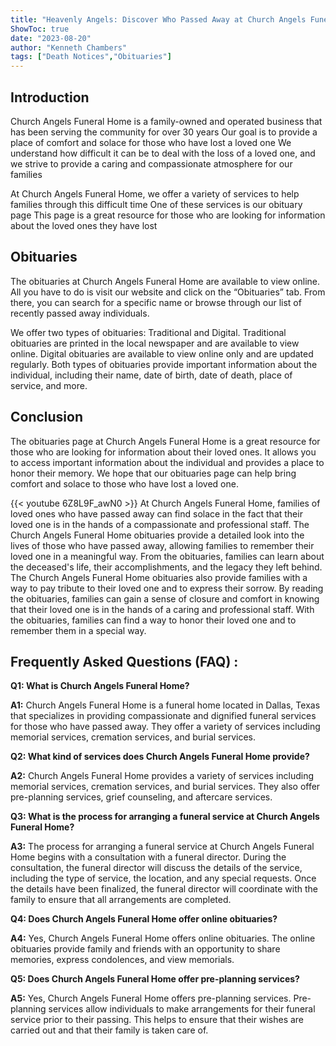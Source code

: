 ```yaml
---
title: "Heavenly Angels: Discover Who Passed Away at Church Angels Funeral Home Obituaries"
ShowToc: true 
date: "2023-08-20"
author: "Kenneth Chambers" 
tags: ["Death Notices","Obituaries"]
---
```

## Introduction

Church Angels Funeral Home is a family-owned and operated business that has been serving the community for over 30 years Our goal is to provide a place of comfort and solace for those who have lost a loved one We understand how difficult it can be to deal with the loss of a loved one, and we strive to provide a caring and compassionate atmosphere for our families 

At Church Angels Funeral Home, we offer a variety of services to help families through this difficult time One of these services is our obituary page This page is a great resource for those who are looking for information about the loved ones they have lost 

## Obituaries

The obituaries at Church Angels Funeral Home are available to view online. All you have to do is visit our website and click on the “Obituaries” tab. From there, you can search for a specific name or browse through our list of recently passed away individuals. 

We offer two types of obituaries: Traditional and Digital. Traditional obituaries are printed in the local newspaper and are available to view online. Digital obituaries are available to view online only and are updated regularly. Both types of obituaries provide important information about the individual, including their name, date of birth, date of death, place of service, and more. 

## Conclusion

The obituaries page at Church Angels Funeral Home is a great resource for those who are looking for information about their loved ones. It allows you to access important information about the individual and provides a place to honor their memory. We hope that our obituaries page can help bring comfort and solace to those who have lost a loved one.

{{< youtube 6Z8L9F_awN0 >}} 
At Church Angels Funeral Home, families of loved ones who have passed away can find solace in the fact that their loved one is in the hands of a compassionate and professional staff. The Church Angels Funeral Home obituaries provide a detailed look into the lives of those who have passed away, allowing families to remember their loved one in a meaningful way. From the obituaries, families can learn about the deceased's life, their accomplishments, and the legacy they left behind. The Church Angels Funeral Home obituaries also provide families with a way to pay tribute to their loved one and to express their sorrow. By reading the obituaries, families can gain a sense of closure and comfort in knowing that their loved one is in the hands of a caring and professional staff. With the obituaries, families can find a way to honor their loved one and to remember them in a special way.

## Frequently Asked Questions (FAQ) :
**Q1: What is Church Angels Funeral Home?**

**A1:** Church Angels Funeral Home is a funeral home located in Dallas, Texas that specializes in providing compassionate and dignified funeral services for those who have passed away. They offer a variety of services including memorial services, cremation services, and burial services.

**Q2: What kind of services does Church Angels Funeral Home provide?**

**A2:** Church Angels Funeral Home provides a variety of services including memorial services, cremation services, and burial services. They also offer pre-planning services, grief counseling, and aftercare services.

**Q3: What is the process for arranging a funeral service at Church Angels Funeral Home?**

**A3:** The process for arranging a funeral service at Church Angels Funeral Home begins with a consultation with a funeral director. During the consultation, the funeral director will discuss the details of the service, including the type of service, the location, and any special requests. Once the details have been finalized, the funeral director will coordinate with the family to ensure that all arrangements are completed.

**Q4: Does Church Angels Funeral Home offer online obituaries?**

**A4:** Yes, Church Angels Funeral Home offers online obituaries. The online obituaries provide family and friends with an opportunity to share memories, express condolences, and view memorials.

**Q5: Does Church Angels Funeral Home offer pre-planning services?**

**A5:** Yes, Church Angels Funeral Home offers pre-planning services. Pre-planning services allow individuals to make arrangements for their funeral service prior to their passing. This helps to ensure that their wishes are carried out and that their family is taken care of.



